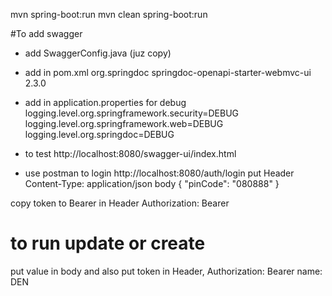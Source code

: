 mvn spring-boot:run
mvn clean spring-boot:run


#To add swagger
- add SwaggerConfig.java  (juz copy)
- add in pom.xml
		<dependency>
			<groupId>org.springdoc</groupId>
			<artifactId>springdoc-openapi-starter-webmvc-ui</artifactId>
			<version>2.3.0</version>
		</dependency>		

- add in application.properties for debug
logging.level.org.springframework.security=DEBUG
logging.level.org.springframework.web=DEBUG
logging.level.org.springdoc=DEBUG
- to test http://localhost:8080/swagger-ui/index.html
- use postman to login
http://localhost:8080/auth/login
put Header Content-Type: application/json
body
{
  "pinCode": "080888"
}

copy token to Bearer in Header Authorization:  Bearer <token>

# to run update or create
put value in body and also put token in Header, Authorization: Bearer <token>
name:  DEN

